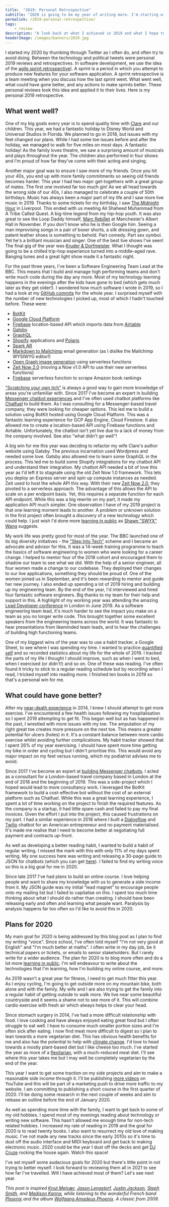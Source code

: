 ```yaml
---
title:  "2019: Personal Retrospective"
subtitle: "2020 is going to be my year of writing more. I'm starting with a retrospective of 2019."
permalink: /2019-personal-retrospective/
tags:
    - review
description: "A look back at what I achieved in 2019 and what I hope to achieve in 2020."
headerImage: /images/banners/2019.jpg
---
```


I started my 2020 by thumbing through Twitter as I often do, and often try to avoid doing. Between the technology and political tweets were personal 2019 reviews and retrospectives.
In software development, we use the idea of the [agile sprint retrospective](https://www.scrum.org/resources/what-is-a-sprint-retrospective)). A sprint is a period in which you attempt to produce new features for your software application. A sprint retrospective is a team meeting when you discuss how the last sprint went. What went well, what could have gone better, and any actions to make sprints better. These personal reviews took this idea and applied it to their lives. Here is my personal 2019 retrospective.

## What went well?

One of my big goals every year is to spend quality time with [Clare](https://clarelittlemore.com) and our children. This year, we had a fantastic holiday to Disney World and Universal Studios in Florida. We planned to go in 2018, but issues with my feet changed our plans. While I had some toe issues before and after the holiday, we managed to walk for five miles on most days. A fantastic holiday! As the family loves theatre, we saw a surprising amount of musicals and plays throughout the year. The children also performed in four shows and I'm proud of how far they've come with their acting and singing.


Another major goal was to ensure I saw more of my friends. Once you hit your 40s, you end up with more family commitments so seeing old friends becomes harder. This year I had two major get-togethers with a great group of mates. The first one involved far too much gin! As we all head towards the wrong side of our 40s, I also managed to celebrate a couple of 50th birthdays. Music has always been a major part of my life and I saw more live music in 2019. Thanks to some tickets for my birthday, I saw [The Midnight Hour](https://open.spotify.com/album/2D67AgXVKjql7tniG3jQKl) in Liverpool. This ended with us meeting Ali Shaheed Muhammad from A Tribe Called Quest. A big-time legend from my hip-hop youth. It was also great to see the Loop Daddy himself, [Marc Rebillet](https://www.marcrebillet.com/) at Manchester’s Albert Hall in November. If you don't know who he is then Google him. Seeing a man improvising songs in a pair of boxer shorts, a silk dressing gown, and patent leather shoes is something to behold. Part comedy. Part sex symbol. Yet he's a brilliant musician and singer. One of the best live shows I’ve seen! The final gig of the year was [Kruder & Dorfmeister](https://en.wikipedia.org/wiki/Kruder_%26_Dorfmeister). What I thought was going to be a chilled trip-hop experience turned into a middle-aged rave. Banging tunes and a great light show made it a fantastic night.

For the past three years, I've been a Software Engineering Team Lead at the BBC. This means that I build and manage high performing teams and don't write much code during the day any more. Most of my technology learning happens in the evenings after the kids have gone to bed (which gets much later as they get older!). I wondered how much software I wrote in 2019, so I had a look at my [GitHub commits](https://github.com/MarcL) for the whole year. I surprised myself with the number of new technologies I picked up, most of which I hadn't touched before. These were:

* [BotKit](https://botkit.ai/)
* [Google Cloud Platform](https://cloud.google.com/)
* [Firebase](http://firebase.google.com/) location-based API which imports data from [Airtable](https://airtable.com/)
* [Gatsby](https://www.gatsbyjs.org/)
* [GraphQL](https://graphql.org/)
* [Shopify](https://www.shopify.co.uk/) applications and [Polaris](https://polaris.shopify.com/)
* [Spark AR](https://sparkar.facebook.com/ar-studio/)
* [Markdown to Mailchimp](https://github.com/MarcL/markdown-to-mailchimp) email generation (as I dislike the Mailchimp WYSIWYG editor!)
* [Open Graph image generation](https://github.com/marcl/og-image) using serverless functions
* [Zeit Now 2.0](https://zeit.co/docs) (moving a Now v1.0 API to use their new serverless functions)
* [Firebase](http://firebase.google.com/) serverless function to scrape Amazon book rankings

["Scratching your own itch"](https://www.typeform.com/blog/inspiration/business-ideas/) is always a good way to gain more knowledge of areas you're unfamiliar with. Since 2017 I've become an expert in building [Messenger chatbot experiences](/bots/) and I've often used chatbot platforms like [Chatfuel](https://chatfuel.com) to build them. As I was consulting for a Messenger-based travel company, they were looking for cheaper options. This led me to build a solution using BotKit hosted using Google Cloud Platform. This was a fantastic learning experience for GCP App Engine, Cloud Firestore. It also allowed me to create a location-based API using Firebase functions and Airtable. Unfortunately, the chatbot isn't yet live due to a lack of money from the company involved. See also "what didn't go well"!

A big win for me this year was deciding to refactor my wife Clare's author website using Gatsby. The previous incarnation used Wordpress and needed some love. Gatsby also allowed me to learn some GraphQL in the process. This led me to build some Shopify integrations for my chatbot API and understand their integration. My chatbot API needed a bit of love this year as I'd left it to stagnate using the old Zeit Now 1.0 framework. This lets you deploy an Express server and spin up compute instances as needed. Zeit used to host the whole API this way. With their new [Zeit Now 2.0](https://zeit.co/blog/now-2), they pivoted to a serverless approach. The advantage of this allows the API to scale on a per endpoint basis. Yet, this requires a separate function for each API endpoint. While this was a big rewrite on my part, it made my application API much simpler. One observation I have of my 2019 project is that one learning moment leads to another. A problem or unknown solution in the first project often brought a discovery of a new technology which could help. I just wish I'd done more [learning in public](https://www.swyx.io/writing/learn-in-public) as [Shawn "SWYX" Wang](https://twitter.com/swyx) suggests.

My work life was pretty good for most of the year. The BBC launched one of its big diversity initiatives - the ["Step Into Tech"](https://www.bbc.co.uk/blogs/internet/entries/29697bc8-9b32-4b41-8d42-33f1ed625859) scheme and I became an advocate and advisor for this. It was a 14-week training programme to teach the basics of software engineering to women who were looking for a career change. I helped to mentor four of the 2018 cohort and encouraged them to shadow our team to see what we did. With the help of a senior engineer, all four women made a change to our codebase. They deployed their changes to our live applications, something they should be proud of. One of the women joined us in September, and it's been rewarding to mentor and guide her new journey. I also ended up spending a lot of 2019 hiring and building up my engineering team. By the end of the year, I'd interviewed and hired four fantastic software engineers. Big thanks to my team for their help and support in this. A highlight of my working year was attending the amazing [Lead Developer conference](https://theleaddeveloper.com/) in London in June 2019. As a software engineering team lead, it's much harder to see the impact you make on a team as you no longer write code. This brought together some excellent speakers from the engineering teams across the world. It was fantastic to hear presentations from likeminded team leads, and to hear the challenges of building high functioning teams.

One of my biggest wins of the year was to use a habit tracker, a Google Sheet, to see where I was spending my time. I wanted to practice [quantified self](https://en.wikipedia.org/wiki/Quantified_self) and so recorded statistics about my life for the whole of 2019. I tracked the parts of my life I thought I should improve, such as when I went to bed, when I exercised (or didn't!) and so on. One of these was reading. I've often found it tricky to stick to a regular reading schedule but by recording when I read, I tricked myself into reading more. I finished ten books in 2019 so that's a personal win for me.

## What could have gone better?

After my [near-death experience](/how-i-almost-died/) in 2014, I knew I should attempt to get more exercise. I've encountered a few health issues following my hospitalisation so I spent 2019 attempting to get fit. This began well but as has happened in the past, I wrestled with more issues with my toe. The amputation of my right great toe creates more pressure on the next toe. This means a greater potential for ulcers (holes) in it. It's a constant balance between more cardio exercise whilst avoiding further complications. My habit tracker showed that I spent 26% of my year exercising. I should have spent more time getting my bike in order and cycling but I didn't prioritise this. This would avoid any major impact on my feet versus running, which my podiatrist advises me to avoid.

Since 2017 I've become an expert at [building Messenger chatbots](/bots/). I acted as a consultant for a London-based travel company based in London at the end of 2018 and the beginning of 2019. This was a side-project which I hoped would lead to more consultancy work. I leveraged the BotKit framework to build a cost-effective bot without the cost of an external platform such as Chatfuel. While this was a great learning experience, I spent a lot of time working on the project to finish the required features. As the company is a startup, it had little spare cash and failed to pay my final invoices. Given the effort I put into the project, this caused frustrations on my part. I had a similar experience in 2018 where I built a [Dialogflow](https://dialogflow.com/) and [Twilio](https://www.twilio.com/) chatbot for an American entrepreneur and no payment materialised. It's made me realise that I need to become better at negotiating full payment and contracts up-front.

As well as developing a better reading habit, I wanted to build a habit of regular writing. I missed the mark with this with only 11% of my days spent writing. My one success here was writing and releasing a 30-page guide to JSON for chatbots (which you can get [here](/bots/)). I failed to find my writing voice so this is a big goal for me in 2020.

Since late 2017 I've had plans to build an online course. I love helping people and want to share my knowledge with us to generate a side income from it. My JSON guide was my initial "lead magnet" to encourage people onto my mailing list but I failed to capitalise on this. I spent too much time thinking about what I should do rather than creating. I should have been releasing early and often and learning what people want. Paralysis by analysis happens far too often so I'd like to avoid this in 2020.

## Plans for 2020

My main goal for 2020 is being addressed by this blog post as I plan to find my writing "voice". Since school, I've often told myself "I'm not very good at English" and "I'm much better at maths". I often write in my day job, be it technical papers or tickets, or emails to senior stakeholders. But I rarely write for a wider audience. The plan for 2020 is to blog more often and do a lot more [learning in public](https://www.swyx.io/writing/learn-in-public). I'm will endeavour to write about the technologies that I'm learning, how I'm building my online course, and more.

As 2019 wasn't a great year for fitness, I need to get much fitter this year. As I enjoy cycling, I'm going to get outside more on my mountain bike, both alone and with the family. My wife and I are also trying to get the family into a regular habit of getting outside to walk more. We live near some beautiful countryside and it seems a shame not to see more of it. This will combine cardio exercise with fresh air which always helps to clear your head.

Since stomach surgery in 2014, I've had a more difficult relationship with food. I love cooking and have always enjoyed eating great food but I often struggle to eat well. I have to consume much smaller portion sizes and I'm often sick after eating. I now find meat more difficult to digest so I plan to lean towards a more vegetarian diet. This has obvious health benefits for me and also has the potential to help with [climate change](https://www.bbc.co.uk/news/science-environment-49238749). I'd love to head towards a mostly plant-based diet but I like cheese too much. I've started the year as more of a [flexitarian](https://www.bbcgoodfood.com/howto/guide/what-flexitarian-diet), with a much-reduced meat diet. I'll see where this year takes me but I may well be completely vegetarian by the end of the year.


This year I want to get some traction on my side projects and aim to make a reasonable side income through it. I'll be publishing [more videos](https://www.youtube.com/c/marclittlemore) on YouTube and this will be part of a marketing push to drive more traffic to my website. I am committing to publishing a short course in the first quarter of 2020. I'll be doing some research in the next couple of weeks and aim to release an outline before the end of January 2020.

As well as spending more time with the family, I want to get back to some of my old hobbies. I spend most of my evenings reading about technology or writing new software. This hasn't allowed me enough time for non-tech related hobbies. I increased my rate of reading in 2019 and the goal for 2020 is to read twenty books. I also want to resurrect my old love of making music. I've not made any new tracks since the early 2010s so it's time to dust off the audio interface and MIDI keyboard and get back to making electronic music. 2020 could be the year I dust off the decks and get [DJ Cruze](https://www.djcruze.co.uk) rocking the house again. Watch this space!

I've set myself some audacious goals for 2020 but there's little point in not trying to better myself. I look forward to reviewing them all in 2021 to see how far I've travelled. Will I have achieved most of them? Let's see next year.

_This post is inspired [Knut Melvær](https://www.knutmelvaer.no/blog/2020/01/2019-a-personal-retrospective/), [Jason Lengstorf](https://lengstorf.com/2019-personal-retrospective/), [Justin Jackson](https://justinjackson.ca/2019-review), [Steph Smith](https://blog.stephsmith.io/another-year-under-the-sun/), and [Madison Kanna](https://www.madisonkanna.com/2019-in-review/), while listening to the wonderful French band [Phoenix](http://wearephoenix.com/) and the album [Wolfgang Amadeus Phoenix](https://open.spotify.com/album/2TVvPbLNPTCZS8lPHs1rZW?si=LV0DLrnpRKmnulbSsLIHcw). A classic from 2009._